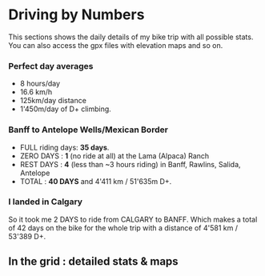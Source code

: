# Driving by Numbers

This sections shows the daily details of my bike trip with all possible stats. You can also access the gpx files with elevation maps and so on.

### Perfect day averages

- 8 hours/day
- 16.6 km/h
- 125km/day distance
- 1'450m/day of D+ climbing.

### Banff to Antelope Wells/Mexican Border

- FULL riding days: **35 days**.
- ZERO DAYS : **1** (no ride at all) at the Lama (Alpaca) Ranch
- REST DAYS : **4** (less than ~3 hours riding) in Banff, Rawlins, Salida, Antelope
- TOTAL : **40 DAYS** and 4'411 km / 51'635m D+.

### I landed in Calgary

 So it took me 2 DAYS to ride from CALGARY to BANFF. Which makes a total of 42 days on the bike for the whole trip with a distance of 4'581 km / 53'389 D+.

## In the grid : detailed stats & maps

<div id="GDMBR"></div>
